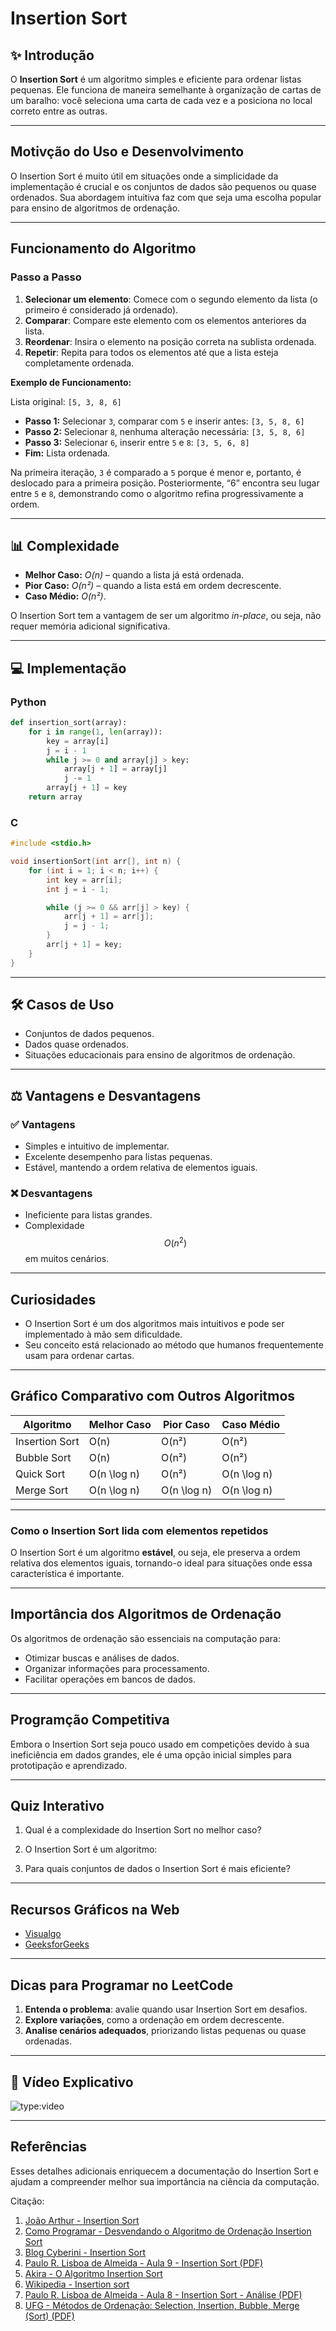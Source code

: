 # Insertion Sort

## ✨ Introdução

O **Insertion Sort** é um algoritmo simples e eficiente para ordenar listas pequenas. Ele funciona de maneira semelhante à organização de cartas de um baralho: você seleciona uma carta de cada vez e a posiciona no local correto entre as outras.

---

## Motivção do Uso e Desenvolvimento

O Insertion Sort é muito útil em situações onde a simplicidade da implementação é crucial e os conjuntos de dados são pequenos ou quase ordenados. Sua abordagem intuitiva faz com que seja uma escolha popular para ensino de algoritmos de ordenação.

---

## Funcionamento do Algoritmo

### Passo a Passo

1. **Selecionar um elemento**: Comece com o segundo elemento da lista (o primeiro é considerado já ordenado).
2. **Comparar**: Compare este elemento com os elementos anteriores da lista.
3. **Reordenar**: Insira o elemento na posição correta na sublista ordenada.
4. **Repetir**: Repita para todos os elementos até que a lista esteja completamente ordenada.

**Exemplo de Funcionamento:**

Lista original: `[5, 3, 8, 6]`

- **Passo 1:** Selecionar `3`, comparar com `5` e inserir antes: `[3, 5, 8, 6]`
- **Passo 2:** Selecionar `8`, nenhuma alteração necessária: `[3, 5, 8, 6]`
- **Passo 3:** Selecionar `6`, inserir entre `5` e `8`: `[3, 5, 6, 8]`
- **Fim:** Lista ordenada.

Na primeira iteração, `3` é comparado a `5` porque é menor e, portanto, é deslocado para a primeira posição. Posteriormente, “6” encontra seu lugar entre `5` e `8`, demonstrando como o algoritmo refina progressivamente a ordem.

---

## 📊 Complexidade

- **Melhor Caso:** _O(n)_ – quando a lista já está ordenada.
- **Pior Caso:** _O(n²)_ – quando a lista está em ordem decrescente.
- **Caso Médio:** _O(n²)_.

O Insertion Sort tem a vantagem de ser um algoritmo _in-place_, ou seja, não requer memória adicional significativa.

---

## 💻 Implementação

### Python

```python
def insertion_sort(array):
    for i in range(1, len(array)):
        key = array[i]
        j = i - 1
        while j >= 0 and array[j] > key:
            array[j + 1] = array[j]
            j -= 1
        array[j + 1] = key
    return array
```

### C

```c
#include <stdio.h>

void insertionSort(int arr[], int n) {
    for (int i = 1; i < n; i++) {
        int key = arr[i];
        int j = i - 1;

        while (j >= 0 && arr[j] > key) {
            arr[j + 1] = arr[j];
            j = j - 1;
        }
        arr[j + 1] = key;
    }
}
```

---

## 🛠️ Casos de Uso

- Conjuntos de dados pequenos.
- Dados quase ordenados.
- Situações educacionais para ensino de algoritmos de ordenação.

---

## ⚖️ Vantagens e Desvantagens

### ✅ Vantagens

- Simples e intuitivo de implementar.
- Excelente desempenho para listas pequenas.
- Estável, mantendo a ordem relativa de elementos iguais.

### ❌ Desvantagens

- Ineficiente para listas grandes.
- Complexidade $$O(n^2)$$ em muitos cenários.

---

## Curiosidades

- O Insertion Sort é um dos algoritmos mais intuitivos e pode ser implementado à mão sem dificuldade.
- Seu conceito está relacionado ao método que humanos frequentemente usam para ordenar cartas.

---

## Gráfico Comparativo com Outros Algoritmos

| Algoritmo      | Melhor Caso | Pior Caso   | Caso Médio  |
| -------------- | ----------- | ----------- | ----------- |
| Insertion Sort | O(n)        | O(n²)       | O(n²)       |
| Bubble Sort    | O(n)        | O(n²)       | O(n²)       |
| Quick Sort     | O(n \log n) | O(n²)       | O(n \log n) |
| Merge Sort     | O(n \log n) | O(n \log n) | O(n \log n) |

---

### Como o Insertion Sort lida com elementos repetidos

O Insertion Sort é um algoritmo **estável**, ou seja, ele preserva a ordem relativa dos elementos iguais, tornando-o ideal para situações onde essa característica é importante.

---

## Importância dos Algoritmos de Ordenação

Os algoritmos de ordenação são essenciais na computação para:

- Otimizar buscas e análises de dados.
- Organizar informações para processamento.
- Facilitar operações em bancos de dados.

---

## Programção Competitiva

Embora o Insertion Sort seja pouco usado em competições devido à sua ineficiência em dados grandes, ele é uma opção inicial simples para prototipação e aprendizado.

---

## Quiz Interativo

1. Qual é a complexidade do Insertion Sort no melhor caso?

2. O Insertion Sort é um algoritmo:

3. Para quais conjuntos de dados o Insertion Sort é mais eficiente?

---

## Recursos Gráficos na Web

- [Visualgo](https://visualgo.net/en/sorting)
- [GeeksforGeeks](https://www.geeksforgeeks.org/insertion-sort/)

---

## Dicas para Programar no LeetCode

1. **Entenda o problema**: avalie quando usar Insertion Sort em desafios.
2. **Explore variações**, como a ordenação em ordem decrescente.
3. **Analise cenários adequados**, priorizando listas pequenas ou quase ordenadas.

---

## 🎥 Vídeo Explicativo

![type:video](https://www.youtube.com/embed/nV_WE8SEuGE?si=mmKkww2e7E-QSfPS)

---

## Referências

Esses detalhes adicionais enriquecem a documentação do Insertion Sort e ajudam a compreender melhor sua importância na ciência da computação.

Citação:

1. [João Arthur - Insertion Sort](https://joaoarthurbm.github.io/eda/posts/insertion-sort/)
2. [Como Programar - Desvendando o Algoritmo de Ordenação Insertion Sort](https://comoprogramar.com.br/desvendando-o-algoritmo-de-ordenacao-insertion-sort-como-funciona-e-por-que-e-importante/)
3. [Blog Cyberini - Insertion Sort](https://www.blogcyberini.com/2018/06/insertion-sort.html)
4. [Paulo R. Lisboa de Almeida - Aula 9 - Insertion Sort (PDF)](https://prlalmeida.com.br/algII-2022-01/Aula9.pdf)
5. [Akira - O Algoritmo Insertion Sort](https://akiradev.netlify.app/posts/algoritmo-insertion-sort/)
6. [Wikipedia - Insertion sort](https://pt.wikipedia.org/wiki/Insertion_sort)
7. [Paulo R. Lisboa de Almeida - Aula 8 - Insertion Sort - Análise (PDF)](https://prlalmeida.com.br/algII-2022-01/Aula10.pdf)
8. [UFG - Métodos de Ordenação: Selection, Insertion, Bubble, Merge (Sort) (PDF)](https://ww2.inf.ufg.br/~hebert/disc/aed1/AED1_04_ordenacao1.pdf)
